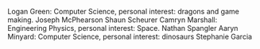 Logan Green: Computer Science, personal interest: dragons and game making.
Joseph McPhearson
Shaun Scheurer
Camryn Marshall: Engineering Physics, personal interest: Space.
Nathan Spangler
Aaryn Minyard: Computer Science, personal interest: dinosaurs
Stephanie Garcia

